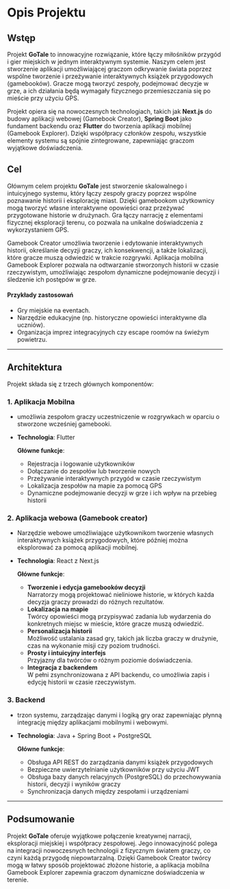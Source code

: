# Opis Projektu

## Wstęp

Projekt **GoTale** to innowacyjne rozwiązanie, które łączy miłośników przygód i gier miejskich w jednym interaktywnym systemie. Naszym celem jest stworzenie aplikacji umożliwiającej graczom odkrywanie świata poprzez wspólne tworzenie i przeżywanie interaktywnych książek przygodowych (gamebooków). Gracze mogą tworzyć zespoły, podejmować decyzje w grze, a ich działania będą wymagały fizycznego przemieszczania się po mieście przy użyciu GPS.

Projekt opiera się na nowoczesnych technologiach, takich jak **Next.js** do budowy aplikacji webowej (Gamebook Creator), **Spring Boot** jako fundament backendu oraz **Flutter** do tworzenia aplikacji mobilnej (Gamebook Explorer). Dzięki współpracy członków zespołu, wszystkie elementy systemu są spójnie zintegrowane, zapewniając graczom wyjątkowe doświadczenia.

## Cel

Głównym celem projektu **GoTale** jest stworzenie skalowalnego i intuicyjnego systemu, który łączy zespoły graczy poprzez wspólne poznawanie historii i eksplorację miast. Dzięki gamebookom użytkownicy mogą tworzyć własne interaktywne opowieści oraz przeżywać przygotowane historie w drużynach. Gra łączy narrację z elementami fizycznej eksploracji terenu, co pozwala na unikalne doświadczenia z wykorzystaniem GPS.

Gamebook Creator umożliwia tworzenie i edytowanie interaktywnych historii, określanie decyzji graczy, ich konsekwencji, a także lokalizacji, które gracze muszą odwiedzić w trakcie rozgrywki. Aplikacja mobilna Gamebook Explorer pozwala na odtwarzanie stworzonych historii w czasie rzeczywistym, umożliwiając zespołom dynamiczne podejmowanie decyzji i śledzenie ich postępów w grze.

#### Przykłady zastosowań
-  Gry miejskie na eventach.
- Narzędzie edukacyjne (np. historyczne opowieści interaktywne dla uczniów).
- Organizacja imprez integracyjnych czy escape roomów na świeżym powietrzu.




---

## Architektura

Projekt składa się z trzech głównych komponentów:

### 1. Aplikacja Mobilna
- umożliwia zespołom graczy uczestniczenie w rozgrywkach w oparciu o stworzone wcześniej gamebooki.
- **Technologia**: Flutter

  **Główne funkcje**:

  - Rejestracja i logowanie użytkowników
  - Dołączanie do zespołów lub tworzenie nowych
  - Przeżywanie interaktywnych przygód w czasie rzeczywistym
  - Lokalizacja zespołów na mapie za pomocą GPS
  - Dynamiczne podejmowanie decyzji w grze i ich wpływ na przebieg historii


### 2. Aplikacja webowa (Gamebook creator)
- Narzędzie webowe umożliwiające użytkownikom tworzenie własnych interaktywnych książek przygodowych, które później można eksplorować za pomocą aplikacji mobilnej.
- **Technologia**: React z Next.js

  **Główne funkcje**:
  - **Tworzenie i edycja gamebooków decyzji**  
   Narratorzy mogą projektować nieliniowe historie, w których każda decyzja graczy prowadzi do różnych rezultatów.
  - **Lokalizacja na mapie**  
   Twórcy opowieści mogą przypisywać zadania lub wydarzenia do konkretnych miejsc w mieście, które gracze muszą odwiedzić.
  - **Personalizacja historii**  
   Możliwość ustalania zasad gry, takich jak liczba graczy w drużynie, czas na wykonanie misji czy poziom trudności.
  - **Prosty i intuicyjny interfejs**  
   Przyjazny dla twórców o różnym poziomie doświadczenia.
  - **Integracja z backendem**  
   W pełni zsynchronizowana z API backendu, co umożliwia zapis i edycję historii w czasie rzeczywistym.


### 3. Backend
- trzon systemu, zarządzając danymi i logiką gry oraz zapewniając płynną integrację między aplikacjami mobilnymi i webowymi.
- **Technologia**: Java + Spring Boot + PostgreSQL

  **Główne funkcje**:

  - Obsługa API REST do zarządzania danymi książek przygodowych
  - Bezpieczne uwierzytelnianie użytkowników przy użyciu JWT
  - Obsługa bazy danych relacyjnych (PostgreSQL) do przechowywania historii, decyzji i wyników graczy
  - Synchronizacja danych między zespołami i urządzeniami

---

## Podsumowanie
Projekt **GoTale** oferuje wyjątkowe połączenie kreatywnej narracji, eksploracji miejskiej i współpracy zespołowej. Jego innowacyjność polega na integracji nowoczesnych technologii z fizycznym światem graczy, co czyni każdą przygodę niepowtarzalną. Dzięki Gamebook Creator twórcy mogą w łatwy sposób projektować złożone historie, a aplikacja mobilna Gamebook Explorer zapewnia graczom dynamiczne doświadczenia w terenie.

